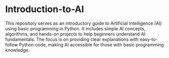 # Introduction-to-AI
This repository serves as an introductory guide to Artificial Intelligence (AI) using basic programming in Python. It includes simple AI concepts, algorithms, and hands-on projects to help beginners understand AI fundamentals. The focus is on providing clear explanations with easy-to-follow Python code, making AI accessible for those with basic programming knowledge.
